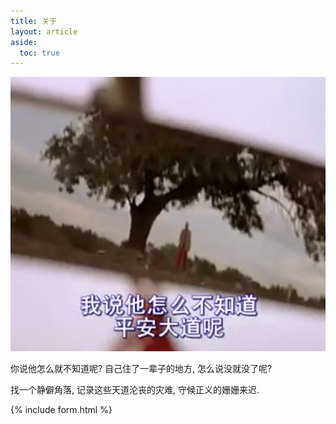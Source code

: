 ```yaml
---
title: 关于
layout: article
aside:
  toc: true
---
```


![](/assets/images/20200119_welcome.jpg)

你说他怎么就不知道呢? 自己住了一辈子的地方, 怎么说没就没了呢?

找一个静僻角落, 记录这些天道沦丧的灾难, 守候正义的姗姗来迟.

{% include form.html %}
